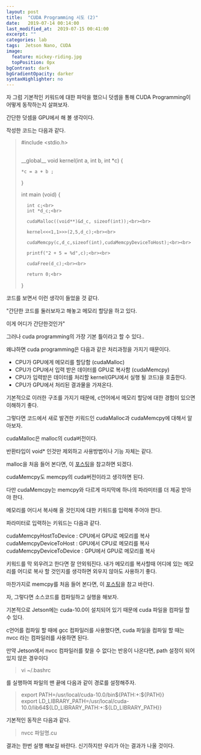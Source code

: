```yaml
---
layout: post
title:  "CUDA Programming 시도 (2)"
date:   2019-07-14 00:14:00
last_modified_at:  2019-07-15 00:41:00
excerpt: ""
categories: lab
tags:  Jetson Nano, CUDA
image:
  feature: mickey-riding.jpg
  topPosition: 0px
bgContrast: dark
bgGradientOpacity: darker
syntaxHighlighter: no
---
```


자 그럼 기본적인 키워드에 대한 파악을 했으니 덧셈을 통해 CUDA Programming이 어떻게 동작하는지 살펴보자.

간단한 덧셈을 GPU에서 해 볼 생각이다.

작성한 코드는 다음과 같다.

<blockquote class="u--startsWithDoubleQuote">
#include &#60;stdio.h&#62;
<br><br>

&#95;&#95;global__ void kernel(int a, int b, int *c) {<br>


    *c = a + b ;  

}<br>

int main (void) {<br>

      int c;<br>
      int *d_c;<br>

      cudaMalloc((void**)&d_c, sizeof(int));<br><br>

      kernel<<<1,1>>>(2,5,d_c);<br><br>

      cudaMemcpy(c,d_c,sizeof(int),cudaMemcpyDeviceToHost);<br><br>

      printf("2 + 5 = %d",c);<br><br>

      cudaFree(d_c);<br><br>

      return 0;<br>

}
</blockquote>

코드를 보면서 이런 생각이 들었을 것 같다.

<div class="img img--fullContainer img--14xLeading" style="background-image: url({{ site.baseurl_posts_img }}ato_smile.jpg);"></div>

"간단한 코드를 둘러보자고 해놓고 메모리 할당을 하고 있다.

이게 어디가 간단한것인가"

그러나 cuda programming의 가장 기본 틀이라고 할 수 있다..

왜냐하면 cuda programming은 다음과 같은 처리과정을 가지기 때문이다.

- CPU가 GPU에게 메모리를 할당함 (cudaMalloc)
- CPU가 CPU에서 입력 받은 데이터를 GPU로 복사함 (cudaMemcpy)
- CPU가 입력받은 데이터를 처리할 kernel(GPU에서 실행 될 코드)을 호출한다.
- CPU가 GPU에서 처리된 결과물을 가져온다.

기본적으로 이러한 구조를 가지기 때문에, c언어에서 메모리 할당에 대한 경험이 있으면 이해하기 좋다.

그렇다면 코드에서 새로 발견한 키워드인 cudaMalloc과 cudaMemcpy에 대해서 알아보자.

cudaMalloc은 malloc의 cuda버전이다.

반환타입이 void* 인것만 제외하고 사용방법이나 기능 자체는 같다.

malloc을 처음 들어 본다면, 이 [포스팅](https://dojang.io/mod/page/view.php?id=285)을 참고하면 되겠다.

cudaMemcpy도 memcpy의 cuda버전이라고 생각하면 된다.

다만 cudaMemcpy는 memcpy와 다르게 마지막에 하나의 파라미터를 더 제공 받아야 한다.

메모리를 어디서 복사해 올 것인지에 대한 키워드를 입력해 주어야 한다.

파라미터로 입력하는 키워드는 다음과 같다.

cudaMemcpyHostToDevice : CPU에서 GPU로 메모리를 복사
cudaMemcpyDeviceToHost : GPU에서 CPU로 메모리를 복사
cudaMemcpyDeviceToDevice : GPU에서 GPU로 메모리를 복사

키워드를 막 외우려고 한다면 잘 안외워진다. 내가 메모리를 복사할때 어디에 있는 메모리를 어디로 복사 할 것인지를 생각하면 외우지 않아도 사용하기 좋다.

마찬가지로 memcpy를 처음 들어 본다면, 이 [포스팅](https://dojang.io/mod/page/view.php?id=439)을 참고 바란다.

자, 그렇다면 소스코드를 컴파일하고 실행을 해보자.

기본적으로 Jetson에는 cuda-10.0이 설치되어 있기 때문에 cuda 파일을 컴파일 할 수 있다.

c언어를 컴파일 할 때에 gcc 컴파일러를 사용했다면, cuda 파일을 컴파일 할 때는 nvcc 라는 컴파일러를 사용하면 된다.

만약 Jetson에서 nvcc 컴파일러를 찾을 수 없다는 반응이 나온다면, path 설정이 되어 있지 않은 경우이다

<blockquote class="u--startsWithDoubleQuote">
vi ~/.bashrc
</blockquote>

를 실행하여 파일의 맨 끝에 다음과 같이 경로를 설정해주자.

<blockquote class="u--startsWithDoubleQuote">
export PATH=/usr/local/cuda-10.0/bin${PATH:+:${PATH}}<br>
export LD_LIBRARY_PATH=/usr/local/cuda-10.0/lib64${LD_LIBRARY_PATH:+:${LD_LIBRARY_PATH}}
</blockquote>

기본적인 동작은 다음과 같다.

<blockquote class="u--startsWithDoubleQuote">
nvcc 파일명.cu
</blockquote>

결과는 한번 실행 해보길 바란다. 신기하지만 우리가 아는 결과가 나올 것이다.
